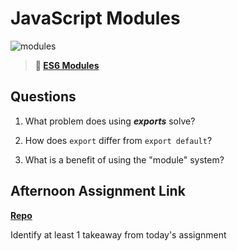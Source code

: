 # JavaScript Modules

![modules](https://bcw.blob.core.windows.net/public/img/1015719031845190)

> **📖 [ES6 Modules](https://codeworksacademy.com/fs-student-guide/resources/wk3/01-Modules)**

## Questions

1. What problem does using ***exports*** solve?

2. How does `export` differ from `export default`?

3. What is a benefit of using the "module" system?

## Afternoon Assignment Link

**[Repo](https://github.com/Joshua-Jensen/<ASSIGNMENT_REPO>)**

Identify at least 1 takeaway from today's assignment
